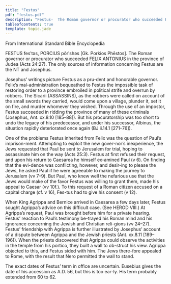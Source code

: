 ```yaml
---
title: "Festus"
pdf: "festus.pdf"
description: "Festus-  The Roman governor or procurator who succeeded FELIX ANTONIUS in the province of Judea (Acts 24:27)."
tableofcontents: true
template: topic.jade
---
```


From International Standard Bible Encyclopedia

FESTUS fesʹtəs, PORCIUS pôrʹshəs [Gk. Porkios Phēstos]. The Roman governor or procurator who succeeded FELIX ANTONIUS in the province of Judea (Acts 24:27). The only sources of information concerning Festus are the NT and Josephus.

Josephus’ writings picture Festus as a pru-dent and honorable governor. Felix’s mal-administration bequeathed to Festus the impossible task of restoring order to a province embroiled in political strife and overrun by robbers. The Sicarii (ASSASSINS), as the robbers were called on account of the small swords they carried, would come upon a village, plunder it, set it on fire, and murder whomever they wished. Through the use of an impostor, Festus succeeded in ridding the province of many of these criminals (Josephus, Ant. xx.8.10 [185–88]). But his procuratorship was too short to undo the legacy of his predecessor, and under his successor, Albinus, the situation rapidly deteriorated once again (BJ ii.14.1 [271–76]).

One of the problems Festus inherited from Felix was the question of Paul’s imprison-ment. Attempting to exploit the new gover-nor’s inexperience, the Jews requested that Paul be sent to Jerusalem for trial, hoping to assassinate him on the way (Acts 25:3). Festus at first refused their request, and upon his return to Caesarea he himself ex-amined Paul (v 6). On finding that the evi-dence was conflicting, however, and desir-ing to please the Jews, he asked Paul if he were agreeable to making the journey to Jerusalem (vv 7–9). But Paul, who knew well the nefarious use that the Jews would make of the favor Festus was willing to grant them, made his appeal to Caesar (vv 10f.). To this request of a Roman citizen accused on a capital charge (cf. v 16), Fes-tus had to give his consent (v 12).

When King Agrippa and Bernice arrived in Caesarea a few days later, Festus sought Agrippa’s advice on this difficult case. (See HEROD VIII.) At Agrippa’s request, Paul was brought before him for a private hearing. Festus’ reaction to Paul’s testimony be-trayed his Roman mind and his ignorance concerning the Jewish and Christian reli-gions (vv 24–27). Festus’ friendship with Agrippa is further illustrated by Josephus’ account of a dispute between Agrippa and the Jewish priests (Ant. xx.8.11 [189–196]). When the priests discovered that Agrippa could observe the activities in the temple from his portico, they built a wall to ob-struct his view. Agrippa objected to this, and Festus sided with him. The Jews there-fore appealed to Rome, with the result that Nero permitted the wall to stand.

The exact dates of Festus’ term in office are uncertain. Eusebius gives the date of his accession as A.D. 56, but this is too ear-ly. His term probably extended from 60 to 62.

